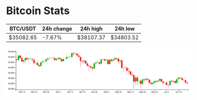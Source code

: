 # Bitcoin Stats

BTC/USDT|24h change|24h high|24h low|
|---|---|---|---|
|$35082.65|-7.67%|$38107.37|$34803.52|

<img src="./chart.svg">
